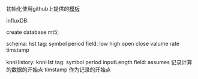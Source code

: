 初始化使用github上提供的[模板](https://github.com/HeCoffee/koa2-template )

influxDB: 

create database mt5;

schema: hst
tag: symbol period
field: low high open close valume rate
timstamp

knnHistory: knnHst
tag: symbol period inputLength 
field: assumes 记录计算的数据的开始点
timstamp 作为记录的开始点